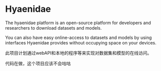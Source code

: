 # Hyaenidae

The hyaenidae platform is an open-source platform for developers and researchers to download datasets and models.

You can also have easy online-access to datasets and models by using interfaces Hyaenidae provides without occupying space on your devices.

此项目计划通过webAPI和本地的程序等来实现对数据集和模型的在线访问。

代码在做，这个项目应该不会咕咕
